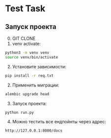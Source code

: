 # Test Task

## Запуск проекта

0. GIT CLONE
1. venv activate:
```bash
python3 -m venv venv
source venv/bin/activate
```
2. Установите зависимости:
```bash
pip install -r req.txt
```

2. Применить миграции:
```bash
alembic upgrade head
```

3. Запуск проекта:
```bash
python run.py
```

4. Можно тестить все ендпойнты через адрес:
```bash
http://127.0.0.1:8000/docs
```
